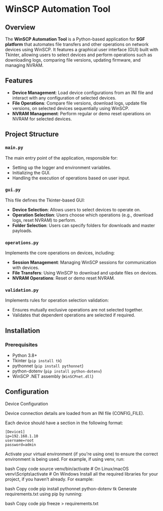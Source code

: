 ﻿# WinSCP Automation Tool

## Overview
The **WinSCP Automation Tool** is a Python-based application for **SGF platform** that automates file transfers and other operations on network devices using WinSCP. It features a graphical user interface (GUI) built with Tkinter, allowing users to select devices and perform operations such as downloading logs, comparing file versions, updating firmware, and managing NVRAM.

## Features
- **Device Management**: Load device configurations from an INI file and interact with any configuration of selected devices.
- **File Operations**: Compare file versions, download logs, update file versions, on selected devices sequentially using WinSCP.
- **NVRAM Management**: Perform regular or demo reset operations on NVRAM for selected devices.


## Project Structure
### `main.py`
The main entry point of the application, responsible for:
- Setting up the logger and environment variables.
- Initializing the GUI.
- Handling the execution of operations based on user input.

### `gui.py`
This file defines the Tkinter-based GUI:
- **Device Selection**: Allows users to select devices to operate on.
- **Operation Selection**: Users choose which operations (e.g., download logs, reset NVRAM) to perform.
- **Folder Selection**: Users can specify folders for downloads and master payloads.

### `operations.py`
Implements the core operations on devices, including:
- **Session Management**: Managing WinSCP sessions for communication with devices.
- **File Transfers**: Using WinSCP to download and update files on devices.
- **NVRAM Operations**: Reset or demo reset NVRAM.

### `validation.py`
Implements rules for operation selection validation:
- Ensures mutually exclusive operations are not selected together.
- Validates that dependent operations are selected if required.

## Installation

### Prerequisites
- Python 3.8+
- Tkinter (`pip install tk`)
- pythonnet (`pip install pythonnet`)
- python-dotenv (`pip install python-dotenv`)
- WinSCP .NET assembly (`WinSCPnet.dll`)

## Configuration
Device Configuration

Device connection details are loaded from an INI file (CONFIG_FILE). 

Each device should have a section in the following format:

```
[Device1]
ip=192.168.1.10
username=root
password=admin
```




Activate your virtual environment (if you're using one) to ensure the correct environment is being used. For example, if using venv, run:

bash
Copy code
source venv/bin/activate  # On Linux/macOS
venv\Scripts\activate     # On Windows
Install all the required libraries for your project, if you haven’t already. For example:

bash
Copy code
pip install pythonnet python-dotenv tk
Generate requirements.txt using pip by running:

bash
Copy code
pip freeze > requirements.txt